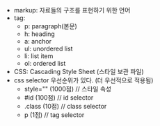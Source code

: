- markup: 자료들의 구조를 표현하기 위한 언어  
- tag: 
    - p: paragraph(본문)
    - h: heading
    - a: anchor
    - ul: unordered list
    - li: list item
    - ol: ordered list
- CSS: Cascading Style Sheet (스타일 보관 파일)
- css selector 우선순위가 있다. (더 우선적으로 적용됨)
    - style="" (1000점) // 스타일 속성
    - #id (100점)       // id selector
    - .class (10점)     // class selector
    - p (1점)           // tag selector
